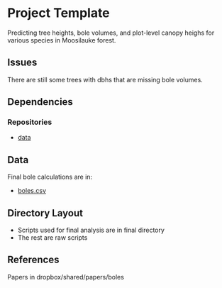 Project Template
================

Predicting tree heights, bole volumes, and plot-level canopy heighs for various species in Moosilauke forest.

Issues
------

There are still some trees with dbhs that are missing bole volumes.

Dependencies
------------

### Repositories

* [data](http://github.com/ghandi9000/data)

Data
----

Final bole calculations are in:
* [boles.csv](http://github.com/ghandi9000/data)

Directory Layout
----------------

* Scripts used for final analysis are in final directory
* The rest are raw scripts

References
----------

Papers in dropbox/shared/papers/boles